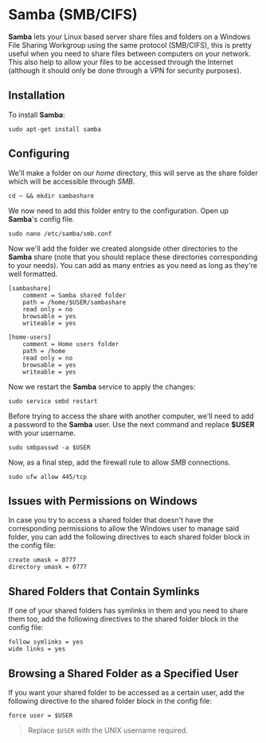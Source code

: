 # Samba (SMB/CIFS)

**Samba** lets your Linux based server share files and folders on a Windows File Sharing Workgroup using the same protocol (SMB/CIFS), this is pretty useful when you need to share files between computers on your network. This also help to allow your files to be accessed through the Internet (although it should only be done through a VPN for security purposes).

## Installation

To install **Samba**:

``` text
sudo apt-get install samba
```

## Configuring

We'll make a folder on our *home* directory, this will serve as the share folder which will be accessible through *SMB*.

``` text
cd ~ && mkdir sambashare
```

We now need to add this folder entry to the configuration. Open up **Samba**'s config file.

``` text
sudo nano /etc/samba/smb.conf
```

Now we'll add the folder we created alongside other directories to the **Samba** share (note that you should replace these directories corresponding to your needs). You can add as many entries as you need as long as they're well formatted.

``` text
[sambashare]
    comment = Samba shared folder
    path = /home/$USER/sambashare
    read only = no
    browsable = yes
    writeable = yes

[home-users]
    comment = Home users folder
    path = /home
    read only = no
    browsable = yes
    writeable = yes
```

Now we restart the **Samba** service to apply the changes:

``` text
sudo service smbd restart
```

Before trying to access the share with another computer, we'll need to add a password to the **Samba** user. Use the next command and replace **$USER** with your username.

``` text
sudo smbpasswd -a $USER
```

Now, as a final step, add the firewall rule to allow *SMB* connections.

``` text
sudo ufw allow 445/tcp
```

## Issues with Permissions on Windows

In case you try to access a shared folder that doesn't have the corresponding permissions to allow the Windows user to manage said folder, you can add the following directives to each shared folder block in the config file:

``` text
create umask = 0777
directory umask = 0777
```

## Shared Folders that Contain Symlinks

If one of your shared folders has symlinks in them and you need to share them too, add the following directives to the shared folder block in the config file:

``` text
follow symlinks = yes
wide links = yes
```

## Browsing a Shared Folder as a Specified User

If you want your shared folder to be accessed as a certain user, add the following directive to the shared folder block in the config file:

``` text
force user = $USER
```

> Replace `$USER` with the UNIX username required.
